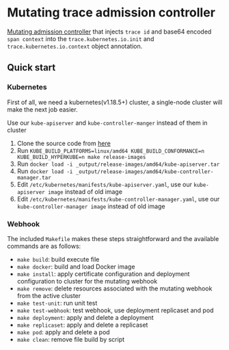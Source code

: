 # Mutating trace admission controller

[Mutating admission controller](https://kubernetes.io/docs/reference/access-authn-authz/admission-controllers/#mutatingadmissionwebhook) that injects `trace id` and base64 encoded `span context` into the `trace.kubernetes.io.init` and `trace.kubernetes.io.context` object annotation.

## Quick start

### Kubernetes

First of all, we need a kubernetes(v1.18.5+) cluster, a single-node cluster will make the next job easier.

Use our `kube-apiserver` and `kube-controller-manger` instead of them in cluster
1) Clone the source code from [here](https://github.com/Hellcatlk/kubernetes/tree/trace-ot)
2) Run `KUBE_BUILD_PLATFORMS=linux/amd64 KUBE_BUILD_CONFORMANCE=n KUBE_BUILD_HYPERKUBE=n make release-images`
3) Run `docker load -i _output/release-images/amd64/kube-apiserver.tar`
4) Run `docker load -i _output/release-images/amd64/kube-controller-manager.tar`
5) Edit `/etc/kubernetes/manifests/kube-apiserver.yaml`, use our `kube-apiserver image` instead of old image
6) Edit `/etc/kubernetes/manifests/kube-controller-manager.yaml`, use our `kube-controller-manager image` instead of old image

### Webhook

The included `Makefile` makes these steps straightforward and the available commands are as follows:

- `make build`: build execute file
- `make docker`: build and load Docker image
- `make install`: apply certificate configuration and deployment configuration to cluster for the mutating webhook
- `make remove`: delete resources associated with the mutating webhook from the active cluster
- `make test-unit`: run unit test
- `make test-webhook`: test webhook, use deployment replicaset and pod
- `make deployment`: apply and delete a deployment
- `make replicaset`: apply and delete a replicaset
- `make pod`: apply and delete a  pod
- `make clean`: remove file build by script
